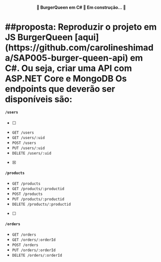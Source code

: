 <h4 align="center"> 
	🚧  BurgerQueen em C# 🚀 Em construção...  🚧
</h4>

<h1>##proposta: Reproduzir o projeto em JS BurgerQueen [aqui](https://github.com/carolineshimada/SAP005-burger-queen-api) em C#. Ou seja, criar uma API com ASP.NET Core e MongoDB
Os endpoints que deverão ser disponíveis são:
</h1>

#### `/users`
- [ ]
* `GET /users`
* `GET /users/:uid`
* `POST /users`
* `PUT /users/:uid`
* `DELETE /users/:uid`
- [x]
#### `/products`

* `GET /products`
* `GET /products/:productid`
* `POST /products`
* `PUT /products/:productid`
* `DELETE /products/:productid`
- [ ]
#### `/orders`

* `GET /orders`
* `GET /orders/:orderId`
* `POST /orders`
* `PUT /orders/:orderId`
* `DELETE /orders/:orderId`




